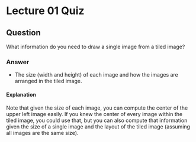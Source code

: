 Lecture 01 Quiz
===============  

Question
--------  
What information do you need to draw a single image from a tiled image?  

### Answer  
* The size (width and height) of each image and how the images are arranged in the tiled image.  

#### Explanation  
Note that given the size of each image, you can compute the center of the upper left image easily. If you knew the center of every image within the tiled image, you could use that, but you can also compute that information given the size of a single image and the layout of the tiled image (assuming all images are the same size).  